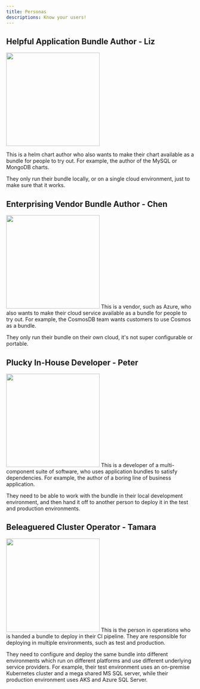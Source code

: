 ```yaml
---
title: Personas
descriptions: Know your users!
---
```


## Helpful Application Bundle Author - Liz
<img src="/images/personas/nerdy-lady.png" width="250" />

This is a helm chart author who also wants to make their chart available as a
bundle for people to try out. For example, the author of the MySQL or MongoDB charts.

They only run their bundle locally, or on a single cloud environment, just to
make sure that it works.

## Enterprising Vendor Bundle Author - Chen
<img src="/images/personas/neckbeard-gopher.png" width="250" />
This is a vendor, such as Azure, who also wants to make their cloud service available
as a bundle for people to try out. For example, the CosmosDB team wants customers
to use Cosmos as a bundle.

They only run their bundle on their own cloud, it's not super configurable or portable.

## Plucky In-House Developer - Peter
<img src="/images/personas/business-gopher.png" width="250" />
This is a developer of a multi-component suite of software, who uses application
bundles to satisfy dependencies. For example, the author of a boring line of business
application.

They need to be able to work with the bundle in their local development environment,
and then hand it off to another person to deploy it in the test and production environments.

## Beleaguered Cluster Operator - Tamara
<img src="/images/personas/quirky-gopher.png" width="250" />
This is the person in operations who is handed a bundle to deploy in their CI pipeline.
They are responsible for deploying in multiple environments, such as test and production.

They need to configure and deploy the same bundle into different environments which
run on different platforms and use different underlying service providers. For example,
their test environment uses an on-premise Kubernetes cluster and a mega shared
MS SQL server, while their production environment uses AKS and Azure SQL Server.
